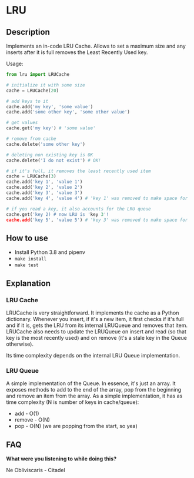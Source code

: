 # LRU

## Description
Implements an in-code LRU Cache. Allows to set a maximum size and any inserts after it is full removes the Least Recently Used key. 

Usage:
```py
from lru import LRUCache

# initialize it with some size
cache = LRUCache(20)

# add keys to it
cache.add('my key', 'some value')
cache.add('some other key', 'some other value')

# get values
cache.get('my key') # 'some value'

# remove from cache
cache.delete('some other key') 

# deleting non existing key is OK
cache.delete('I do not exist') # OK!

# if it's full, it removes the least recently used item
cache = LRUCache(3)
cache.add('key 1', 'value 1')
cache.add('key 2', 'value 2')
cache.add('key 3', 'value 3')
cache.add('key 4', 'value 4') # 'key 1' was removed to make space for 'key 4'!

# if you read a key, it also accounts for the LRU queue
cache.get('key 2) # now LRU is 'key 3'!
cache.add('key 5', 'value 5') # 'key 3' was removed to make space for 'key 5'!
```

## How to use
- Install Python 3.8 and pipenv
- `make install`
- `make test`

## Explanation
### LRU Cache
LRUCache is very straightforward. It implements the cache as a Python dictionary. Whenever you insert, if it's a new item, it first checks if it's full and if it is, gets the LRU from its internal LRUQueue and removes that item.
LRUCache also needs to update the LRUQueue on insert and read (so that key is the most recently used) and on remove (it's a stale key in the Queue otherwise).

Its time complexity depends on the internal LRU Queue implementation.

### LRU Queue
A simple implementation of the Queue. In essence, it's just an array. It exposes methods to add to the end of the array, pop from the beginning and remove an item from the array.
As a simple implementation, it has as time complexity (N is number of keys in cache/queue):
- add - O(1)
- remove - O(N)
- pop - O(N) (we are popping from the start, so yea) 

## FAQ
**What were you listening to while doing this?**

Ne Obliviscaris - Citadel
